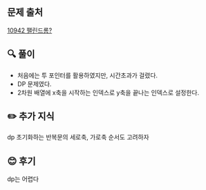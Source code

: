 ## 문제 출처

<a href="https://www.acmicpc.net/problem/10942" rel="nofollow">10942 팰린드롬?</a>

## 🔍 풀이
- 처음에는 투 포인터를 활용하였지만, 시간초과가 걸렸다.
- DP 문제였다.
- 2차원 배열에 x축을 시작하는 인덱스로 y축을 끝나는 인덱스로 설정한다.

## ✏️ 추가 지식
dp 초기화하는 반복문의 세로축, 가로축 순서도 고려하자

## 😊 후기
dp는 어렵다